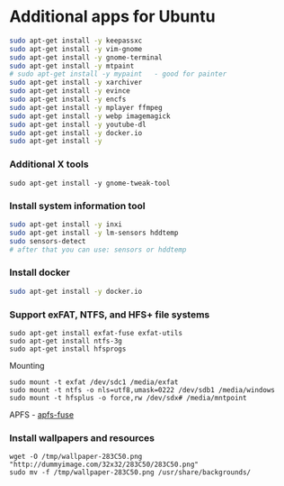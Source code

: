 # Additional apps for Ubuntu

```bash
sudo apt-get install -y keepassxc
sudo apt-get install -y vim-gnome
sudo apt-get install -y gnome-terminal
sudo apt-get install -y mtpaint
# sudo apt-get install -y mypaint   - good for painter
sudo apt-get install -y xarchiver
sudo apt-get install -y evince
sudo apt-get install -y encfs
sudo apt-get install -y mplayer ffmpeg
sudo apt-get install -y webp imagemagick
sudo apt-get install -y youtube-dl
sudo apt-get install -y docker.io
sudo apt-get install -y
```

### Additional X tools
```
sudo apt-get install -y gnome-tweak-tool
```

### Install system information tool
```bash
sudo apt-get install -y inxi
sudo apt-get install -y lm-sensors hddtemp
sudo sensors-detect
# after that you can use: sensors or hddtemp
```

### Install docker
```bash
sudo apt-get install -y docker.io
```

### Support exFAT, NTFS, and HFS+ file systems
```
sudo apt-get install exfat-fuse exfat-utils
sudo apt-get install ntfs-3g
sudo apt-get install hfsprogs
```
Mounting
```
sudo mount -t exfat /dev/sdc1 /media/exfat
sudo mount -t ntfs -o nls=utf8,umask=0222 /dev/sdb1 /media/windows
sudo mount -t hfsplus -o force,rw /dev/sdx# /media/mntpoint
```

APFS - [apfs-fuse](https://github.com/sgan81/apfs-fuse)

### Install wallpapers and resources

```
wget -O /tmp/wallpaper-283C50.png "http://dummyimage.com/32x32/283C50/283C50.png"
sudo mv -f /tmp/wallpaper-283C50.png /usr/share/backgrounds/
```

